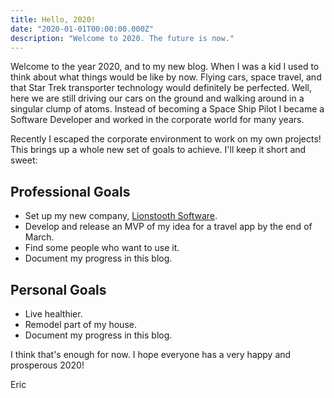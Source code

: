 ```yaml
---
title: Hello, 2020!
date: "2020-01-01T00:00:00.000Z"
description: "Welcome to 2020. The future is now."
---
```


Welcome to the year 2020, and to my new blog. When I was a kid I used to think about what things would be like by now. Flying cars, space travel, and that Star Trek transporter technology would definitely be perfected. Well, here we are still driving our cars on the ground and walking around in a singular clump of atoms. Instead of becoming a Space Ship Pilot I became a Software Developer and worked in the corporate world for many years.

Recently I escaped the corporate environment to work on my own projects! This brings up a whole new set of goals to achieve. I'll keep it short and sweet:

## Professional Goals

* Set up my new company, [Lionstooth Software](https://lionstoothsoftware.com).
* Develop and release an MVP of my idea for a travel app by the end of March.
* Find some people who want to use it.
* Document my progress in this blog.

## Personal Goals

* Live healthier.
* Remodel part of my house.
* Document my progress in this blog.

I think that's enough for now. I hope everyone has a very happy and prosperous 2020!

Eric
